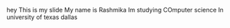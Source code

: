 hey 
This is my slide
My name is Rashmika 
Im studying COmputer science 
In university of texas dallas
